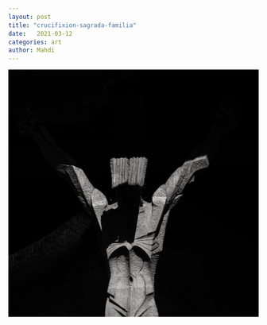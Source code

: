 ```yaml
---
layout: post
title: "crucifixion-sagrada-familia"
date:   2021-03-12
categories: art
author: Mahdi
---
```


![boy.](/img/arts/crucifixion-sagrada-familia.jpg)
